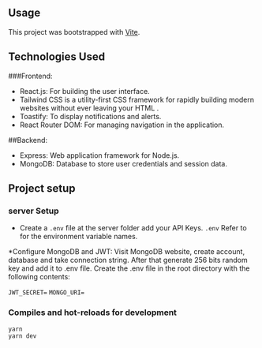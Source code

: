 ## Usage
This project was bootstrapped with [Vite](https://vitejs.dev/).

## Technologies Used
###Frontend:
- React.js: For building the user interface.
- Tailwind CSS is a utility-first CSS framework for rapidly building modern websites without ever leaving your HTML .
- Toastify: To display notifications and alerts.
- React Router DOM: For managing navigation in the application.

##Backend:
- Express: Web application framework for Node.js.
- MongoDB: Database to store user credentials and session data.

## Project setup

### server Setup
* Create a `.env` file at the server folder add your API Keys. `.env` Refer to for the environment variable names.

*Configure MongoDB and JWT:
Visit MongoDB website, create account, database and take connection string.
After that generate 256 bits random key and add it to .env file.
Create the .env file in the root directory with the following contents:

`JWT_SECRET=`
`MONGO_URI=`

### Compiles and hot-reloads for development
```
yarn
yarn dev
```



